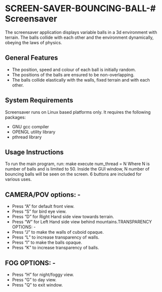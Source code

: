 # SCREEN-SAVER-BOUNCING-BALL-# Screensaver
The screensaver application displays variable balls in a 3d environment with terrain. The balls collide with each other
and the environment dynamically, obeying the laws of physics.
## General Features
- The position, speed and colour of each ball is initially random.
- The positions of the balls are ensured to be non-overlapping.
- The balls collide elastically with the walls, fixed terrain and with each other.
## System Requirements
Screensaver runs on Linux based platforms only. It requires the following packages:
- GNU gcc compiler
- OPENGL utility library
- pthread library
## Usage Instructions
To run the main program, run: make execute num_thread = N
Where N is number of balls and is limited to 50.
Inside the GUI window, N number of bouncing balls will be seen on the screen. 6 buttons are included for various
uses.
## CAMERA/POV options: -
- Press “A” for default front view.
- Press “S” for bird eye view.
- Press “D” for Right Hand side view towards terrain.
- Press “W” for Left Hand side view behind mountains.TRANSPARENCY OPTIONS: -
- Press “J” to make the walls of cuboid opaque.
- Press “L” to increase transparency of walls.
- Press “I” to make the balls opaque.
- Press “K” to increase transparency of balls.
## FOG OPTIONS: -
- Press “H” for night/foggy view.
- Press “G” to day view.
- Press "Q" to exit window.
